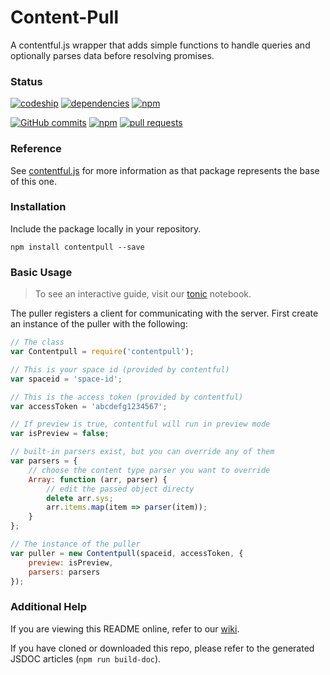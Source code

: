 # Content-Pull

A contentful.js wrapper that adds simple functions to handle queries and optionally parses data before resolving promises.

### Status

[![codeship](https://img.shields.io/codeship/69d35670-df2d-0133-e854-1ae6aaced788/master.svg?maxAge=2592000&style=flat#)](#)
[![dependencies](https://david-dm.org/remedyhealth/contentpull.svg#)](#)
[![npm](https://img.shields.io/npm/v/contentpull.svg?maxAge=86400&style=flat#)](https://www.npmjs.com/package/contentpull)

[![GitHub commits](https://img.shields.io/github/commits-since/remedyhealth/contentpull/v1.0.0.svg?maxAge=86400&style=flat#)](https://github.com/remedyhealth/contentpull/commits/master)
[![npm](https://img.shields.io/npm/l/contentpull.svg?maxAge=2592000&style=flat#)](https://raw.githubusercontent.com/remedyhealth/contentpull/master/LICENSE)
[![pull requests](https://img.shields.io/badge/pull%20requests-accepting-brightgreen.svg?style=flat)](https://github.com/remedyhealth/contentpull/fork)

### Reference

See [contentful.js](https://github.com/contentful/contentful.js) for more information as that package represents the base of this one.

### Installation

Include the package locally in your repository.

`npm install contentpull --save`

### Basic Usage

> To see an interactive guide, visit our [tonic](https://tonicdev.com/mrsteele/contentpull) notebook.

The puller registers a client for communicating with the server. First create an instance of the puller with the following:

```javascript
// The class
var Contentpull = require('contentpull');

// This is your space id (provided by contentful)
var spaceid = 'space-id';

// This is the access token (provided by contentful)
var accessToken = 'abcdefg1234567';

// If preview is true, contentful will run in preview mode
var isPreview = false;

// built-in parsers exist, but you can override any of them
var parsers = {
    // choose the content type parser you want to override
    Array: function (arr, parser) {
        // edit the passed object directy
        delete arr.sys;
        arr.items.map(item => parser(item));
    }
};

// The instance of the puller
var puller = new Contentpull(spaceid, accessToken, {
    preview: isPreview,
    parsers: parsers
});
```

### Additional Help

If you are viewing this README online, refer to our [wiki](https://github.com/remedyhealth/contentpull/wiki).

If you have cloned or downloaded this repo, please refer to the generated JSDOC articles (`npm run build-doc`).
 
